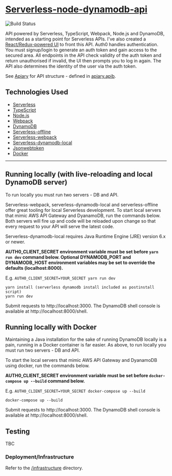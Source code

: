 # [Serverless-node-dynamodb-api](https://serverless-api.603.nz)

![Build Status](https://codebuild.ap-southeast-2.amazonaws.com/badges?uuid=eyJlbmNyeXB0ZWREYXRhIjoiaVovSWRhYUpuNDVOOTNQSmhkYi9XUUlyUnlJZ1g2Y05rbnRGdE1hLzF4bXlxOHYwSkZxeE5kL0JDdUVNb2JPMU5kRGU5LzBPVlpES0F0cE1tOTBlUHZJPSIsIml2UGFyYW1ldGVyU3BlYyI6IlRpMkN4TEd2ekNHdVFIeDEiLCJtYXRlcmlhbFNldFNlcmlhbCI6MX0%3D&branch=master)

API powered by Serverless, TypeScript, Webpack, Node.js and DynamoDB, intended as a starting point for Serverless APIs. I've also created a [React/Redux-powered UI](https://github.com/jch254/serverless-node-dynamodb-ui) to front this API. Auth0 handles authentication. You must signup/login to generate an auth token and gain access to the secured area. All endpoints in the API check validity of the auth token and return unauthorised if invalid, the UI then prompts you to log in again. The API also determines the identity of the user via the auth token.

See [Apiary](http://docs.serverlessapi.apiary.io) for API structure - defined in [apiary.apib](./apiary.apib).

## Technologies Used

* [Serverless](https://github.com/serverless/serverless)
* [TypeScript](https://github.com/microsoft/typescript)
* [Node.js](https://github.com/nodejs/node)
* [Webpack](https://github.com/webpack/webpack)
* [DynamoDB](https://aws.amazon.com/dynamodb)
* [Serverless-offline](https://github.com/dherault/serverless-offline)
* [Serverless-webpack](https://github.com/elastic-coders/serverless-webpack)
* [Serverless-dynamodb-local](https://github.com/99xt/serverless-dynamodb-local)
* [Jsonwebtoken](https://github.com/auth0/node-jsonwebtoken)
* [Docker](https://www.docker.com)

---

## Running locally (with live-reloading and local DynamoDB server)

To run locally you must run two servers - DB and API.

Serverless-webpack, serverless-dynamodb-local and serverless-offline offer great tooling for local Serverless development. To start local servers that mimic AWS API Gateway and DyanamoDB, run the commands below. Both servers will fire up and code will be reloaded upon change so that every request to your API will serve the latest code.

Serverless-dynamodb-local requires Java Runtime Engine (JRE) version 6.x or newer.

**AUTH0_CLIENT_SECRET environment variable must be set before `yarn run dev` command below. Optional DYNAMODB_PORT and DYNAMODB_HOST environment variables may be set to override the defaults (localhost:8000).**

E.g. `AUTH0_CLIENT_SECRET=YOUR_SECRET yarn run dev`

```
yarn install (serverless dynamodb install included as postinstall script)
yarn run dev
```

Submit requests to http://localhost:3000. The DynamoDB shell console is available at http://localhost:8000/shell.

## Running locally with Docker

Maintaining a Java installation for the sake of running DynamoDB locally is a pain, running in a Docker container is far easier. As above, to run locally you must run two servers - DB and API.

To start the local servers that mimic AWS API Gateway and DyanamoDB using docker, run the commands below.

**AUTH0_CLIENT_SECRET environment variable must be set before `docker-compose up --build` command below.**

E.g. `AUTH0_CLIENT_SECRET=YOUR_SECRET docker-compose up --build`

```
docker-compose up --build
```

Submit requests to http://localhost:3000. The DynamoDB shell console is available at http://localhost:8000/shell.

## Testing

TBC

### Deployment/Infrastructure

Refer to the [/infrastructure](./infrastructure) directory.

